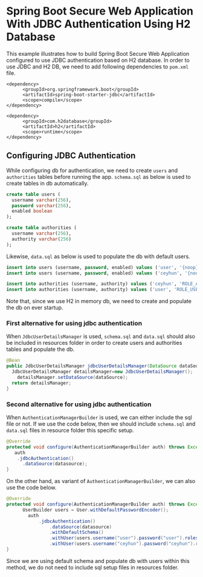 # Spring Boot Secure Web Application With JDBC Authentication Using H2 Database

This example illustrates how to build Spring Boot Secure Web Application configured to use JDBC authentication based on H2 database. In order to use JDBC and H2 DB, we need to add following dependencies to `pom.xml` file.

```maven
<dependency>
      <groupId>org.springframework.boot</groupId>
      <artifactId>spring-boot-starter-jdbc</artifactId>
      <scope>compile</scope>
</dependency>

<dependency>
      <groupId>com.h2database</groupId>
      <artifactId>h2</artifactId>
      <scope>runtime</scope>
</dependency>
```

## Configuring JDBC Authentication

While configuring db for authentication, we need to create `users` and `authorities` tables
before running the app. `schema.sql` as below is used to create tables in db automatically.

```sql
create table users (
  username varchar(256),
  password varchar(256),
  enabled boolean
);

create table authorities (
  username varchar(256),
  authority varchar(256)
);
```

Likewise, `data.sql` as below is used to populate the db with default users.

```sql
insert into users (username, password, enabled) values ('user', '{noop}password', true);
insert into users (username, password, enabled) values ('ceyhun', '{noop}ceyhun', true);

insert into authorities (username, authority) values ('ceyhun', 'ROLE_ADMIN');
insert into authorities (username, authority) values ('user', 'ROLE_USER')
```

Note that, since we use H2 in memory db, we need to create and populate the db on ever startup.

### First alternative for using jdbc authentication

When `JdbcUserDetailsManager` is used, `schema.sql` and `data.sql` should also be included
in resources folder in order to create users and authorities tables and populate the db. 

```java
@Bean
public JdbcUserDetailsManager jdbcUserDetailsManager(DataSource dataSource) {
  JdbcUserDetailsManager detailsManager=new JdbcUserDetailsManager();
    detailsManager.setDataSource(dataSource);
  return detailsManager; 
}
```

### Second alternative for using jdbc authentication

When `AuthenticationManagerBuilder` is used, we can either include the sql file or not. If
we use the code below, then we should include `schema.sql` and `data.sql` files in resource folder this specific setup.

```java
@Override
protected void configure(AuthenticationManagerBuilder auth) throws Exception {
   auth
    .jdbcAuthentication()
      .dataSource(datasource);
}
```
On the other hand, as variant of `AuthenticationManagerBuilder`, we can also use the code below.

```java
@Override
protected void configure(AuthenticationManagerBuilder auth) throws Exception {
      UserBuilder users = User.withDefaultPasswordEncoder();
        auth
            .jdbcAuthentication()
                .dataSource(datasource)
                .withDefaultSchema()
                .withUser(users.username("user").password("user").roles("USER"))
                .withUser(users.username("ceyhun").password("ceyhun").roles("USER", "ADMIN"));
}
```

Since we are using default schema and populate db with users within this method, we do not need to include sql setup files in resources folder.
